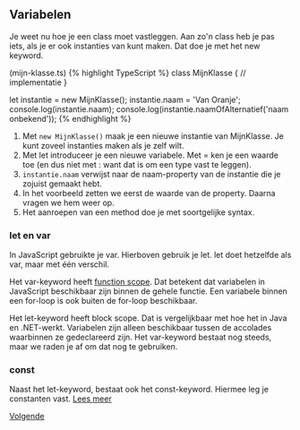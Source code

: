 ## Variabelen

Je weet nu hoe je een class moet vastleggen. Aan zo'n class heb je pas iets, als je er ook instanties van kunt maken. 
Dat doe je met het new keyword.

(mijn-klasse.ts)
{% highlight TypeScript %}
class MijnKlasse {
    // implementatie
}

let instantie = new MijnKlasse();
instantie.naam = 'Van Oranje';
console.log(instantie.naam);
console.log(instantie.naamOfAlternatief('naam onbekend'));
{% endhighlight %}

1. Met `new MijnKlasse()` maak je een nieuwe instantie van MijnKlasse. Je kunt zoveel instanties maken als je zelf wilt.
2. Met let introduceer je een nieuwe variabele. Met = ken je een waarde toe (en dus niet met : want dat is om een type
   vast te leggen).
4. `instantie.naam` verwijst naar de naam-property van de instantie die je zojuist gemaakt hebt.
5. In het voorbeeld zetten we eerst de waarde van de property. Daarna vragen we hem weer op.
6. Het aanroepen van een method doe je met soortgelijke syntax.

### let en var

In JavaScript gebruikte je var. Hierboven gebruik je let. let doet hetzelfde als var, maar met &eacute;&eacute;n
verschil.

Het var-keyword heeft [function scope](http://www.w3schools.com/js/js_scope.asp). Dat betekent dat variabelen in 
JavaScript beschikbaar zijn binnen de gehele functie. Een variabele binnen een for-loop is ook buiten de for-loop
beschikbaar.

Het let-keyword heeft block scope. Dat is vergelijkbaar met hoe het in Java en .NET-werkt. Variabelen zijn alleen
beschikbaar tussen de accolades waarbinnen ze gedeclareerd zijn. Het var-keyword bestaat nog steeds, maar we raden je af 
om dat nog te gebruiken.

### const

Naast het let-keyword, bestaat ook het const-keyword. Hiermee leg je constanten vast.
[Lees meer](https://www.typescriptlang.org/docs/handbook/variable-declarations.html)

[Volgende](14.variabelen.opdracht.md)
